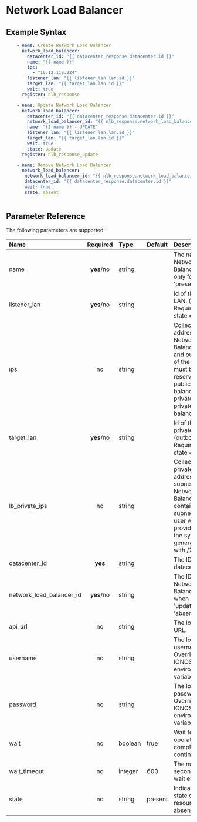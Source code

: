 # Network Load Balancer

## Example Syntax

```yaml
    - name: Create Network Load Balancer
      network_load_balancer:
        datacenter_id: "{{ datacenter_response.datacenter.id }}"
        name: "{{ name }}"
        ips:
          - "10.12.118.224"
        listener_lan: "{{ listener_lan.lan.id }}"
        target_lan: "{{ target_lan.lan.id }}"
        wait: true
      register: nlb_response

    - name: Update Network Load Balancer
      network_load_balancer:
        datacenter_id: "{{ datacenter_response.datacenter.id }}"
        network_load_balancer_id: "{{ nlb_response.network_load_balancer.id }}"
        name: "{{ name }} - UPDATE"
        listener_lan: "{{ listener_lan.lan.id }}"
        target_lan: "{{ target_lan.lan.id }}"
        wait: true
        state: update
      register: nlb_response_update

    - name: Remove Network Load Balancer
      network_load_balancer:
       network_load_balancer_id: "{{ nlb_response.network_load_balancer.id }}"
       datacenter_id: "{{ datacenter_response.datacenter.id }}"
       wait: true
       state: absent
    
```

## Parameter Reference

The following parameters are supported:

| Name | Required | Type | Default | Description |
| :--- | :---: | :--- | :--- | :--- |
| name | **yes**/no | string |  | The name of the Network Load Balancer. Required only for state = 'present'.|
| listener_lan | **yes**/no | string |  | Id of the listening LAN. (inbound) Required only for state = 'present'. |
| ips | no | string |  | Collection of IP addresses of the Network Load Balancer. (inbound and outbound) IP of the listenerLan must be a customer reserved IP for the public load balancer and private IP for the private load balancer. |
| target_lan | **yes**/no | string |  | Id of the balanced private target LAN. (outbound) Required only for state = 'present'. |
| lb_private_ips | no | string |  | Collection of private IP addresses with subnet mask of the Network Load Balancer. IPs must contain valid subnet mask. If user will not provide any IP then the system will generate one IP with /24 subnet. |
| datacenter_id | **yes** | string |  | The ID of the datacenter. |
| network_load_balancer_id | **yes**/no | string |  | The ID of the Network Load Balancer. Required when state = 'update' or state = 'absent'. |
| api\_url | no | string |  | The Ionos API base URL. |
| username | no | string |  | The Ionos username. Overrides the IONOS\_USERNAME environement variable. |
| password | no | string |  | The Ionos password. Overrides the IONOS\_PASSWORD environement variable. |
| wait | no | boolean | true | Wait for the operation to complete before continuing. |
| wait\_timeout | no | integer | 600 | The number of seconds until the wait ends. |
| state | no | string | present | Indicate desired state of the resource: **present**, absent, update |

